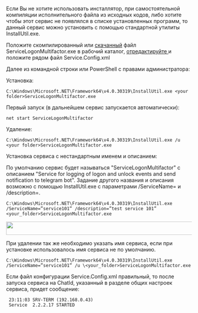 Если Вы не хотите использовать инсталлятор, при самостоятельной компиляции исполнительного файла из исходных кодов, либо хотите чтобы этот сервис не появлялся в списке установленных программ, то данный сервис можно установить с помощью стандартной утилиты InstallUtil.exe.

Положите скомпилированный или [скачанный](https://github.com/Constantine-SRV/ServiceLogonMultifactor2/blob/master/Distr_MSI_EXE/ServiceLogonMultifactor.exe) файл ServiceLogonMultifactor.exe в рабочий каталог, [отредактируйте ](https://github.com/Constantine-SRV/ServiceLogonMultifactor2/wiki/RU-3.-Начальные-настройки.) и положите рядом файл Service.Config.xml 

Далее из командной строки или PowerShell с правами администратора:
 
Установка:

    C:\Windows\Microsoft.NET\Framework64\v4.0.30319\InstallUtil.exe <your folder>ServiceLogonMultifactor.exe

Первый запуск (в дальнейшем сервис запускается автоматически):
 
    net start ServiceLogonMultifactor

Удаление:
 
    C:\Windows\Microsoft.NET\Framework64\v4.0.30319\InstallUtil.exe /u <your folder>ServiceLogonMultifactor.exe

Установка сервиса с нестандартным именем и описанием:

По умолчанию сервис будет называться "ServiceLogonMultifactor" с описанием "Service for logging of logon and unlock events and send notification to telegram bot".
Задание другого названия и описания возможно с помощью InstallUtil.exe с параметрами /ServiceName=  и /description=.

    C:\Windows\Microsoft.NET\Framework64\v4.0.30319\InstallUtil.exe /ServiceName=”service101” /description=”test service 101”    <your_folder>ServiceLogonMultifactor.exe

<img src="https://github.com/Constantine-SRV/ServiceLogonMultifactor2/blob/master/documentation/ServiceCustomName.jpg" style="width:7.75in;height:0.37778in" />

При удалении так же необходимо указать имя сервиса, если при установке использовалось имя сервиса не по умолчанию.

    C:\Windows\Microsoft.NET\Framework64\v4.0.30319\InstallUtil.exe /ServiceName=”service101” /u \<your_folder>ServiceLogonMultifactor.exe

Если файл конфигурации Service.Config.xml правильный, то после запуска сервиса на ChatId, указанный в разделе общих настроек сервиса, придет сообщение:

     23:11:03 SRV-TERM (192.168.0.43)
     Service  2.2.2.17 STARTED
